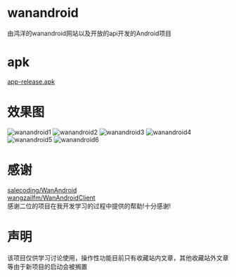# wanandroid
由鸿洋的wanandroid网站以及开放的api开发的Android项目
# **apk**
[app-release.apk](https://github.com/mKunio/wanandroid/tree/master/app/release/app-release.apk)
# **效果图**
![wanandroid1](https://raw.githubusercontent.com/wiki/mKunio/wanandroid/wanandroidclient1.png)
![wanandroid2](https://raw.githubusercontent.com/wiki/mKunio/wanandroid/wanandroidclient2.png)
![wanandroid3](https://raw.githubusercontent.com/wiki/mKunio/wanandroid/wanandroidclient3.png)
![wanandroid4](https://raw.githubusercontent.com/wiki/mKunio/wanandroid/wanandroidclient4.png)
![wanandroid5](https://raw.githubusercontent.com/wiki/mKunio/wanandroid/wanandroidclient5.png)
![wanandroid6](https://raw.githubusercontent.com/wiki/mKunio/wanandroid/wanandroidclient6.png)

# **感谢**
[salecoding/WanAndroid](https://github.com/salecoding/WanAndroid)<br>
[wangzailfm/WanAndroidClient](https://github.com/wangzailfm/WanAndroidClient)<br>
感谢二位的项目在我开发学习的过程中提供的帮助!十分感谢!
# **声明**
该项目仅供学习讨论使用，操作性功能目前只有收藏站内文章，其他收藏站外文章等由于新项目的启动会被搁置
